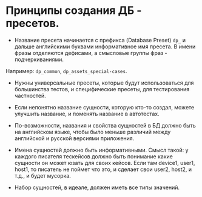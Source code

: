 # Принципы создания ДБ - пресетов.

* Название пресета начинается с префикса (Database Preset) `dp_` и дальше английскими буквами
информативное имя пресета. В имени фразы отделяются дефисами, а смысловые группы фраз - подчеркиваниями.

Например: `dp_common`, `dp_assets_special-cases`. 

* Нужны универсальные пресеты, которые будут использоваться для большинства тестов,
и специфические пресеты, для тестирования частностей.

* Если непонятно название сущности, которую кто-то создал, можете улучшить название,
и поменять название в автотестах.

* По-возможности, названия и свойства сущностей в БД должно быть на английском языке,
чтобы было меньше различий между английской и русской версиями приложения.

* Имена сущностей должно быть информативными.
Смысл такой: у каждого писателя тескейсов должно быть понимание какие сущности он может
юзать для своих кейсов. Если там device1, user1, host1, то писатель не поймет что это,
и сделает свои user2, host2, и т.д., и будет мусорка.

* Набор сущностей, в идеале, должен иметь все типы значений.

